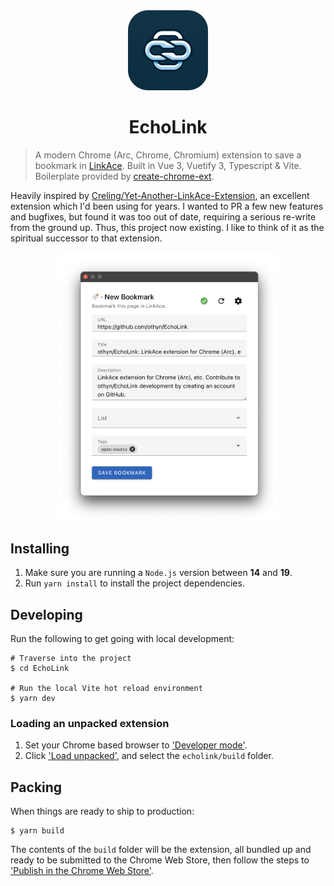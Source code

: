 <div align="center">
    <img src="art/logo.png" alt="logo" width="128" height="auto" />
    <h1>EchoLink</h1>
</div>

> A modern Chrome (Arc, Chrome, Chromium) extension to save a bookmark in [LinkAce](https://github.com/Kovah/LinkAce). Built in Vue 3, Vuetify 3, Typescript & Vite. Boilerplate provided by [create-chrome-ext](https://github.com/guocaoyi/create-chrome-ext).

Heavily inspired by [Creling/Yet-Another-LinkAce-Extension](https://github.com/Creling/Yet-Another-LinkAce-Extension), an excellent extension which I'd been using for years. I wanted to PR a few new features and bugfixes, but found it was too out of date, requiring a serious re-write from the ground up. Thus, this project now existing. I like to think of it as the spiritual successor to that extension.

<div align="center">
    <img alt="screenshot" src="art/example.png" width="70%" />
</div>

## Installing

1. Make sure you are running a `Node.js` version between **14** and **19**.
2. Run `yarn install` to install the project dependencies.

## Developing

Run the following to get going with local development:

```shell
# Traverse into the project
$ cd EchoLink

# Run the local Vite hot reload environment
$ yarn dev
```

### Loading an unpacked extension

1. Set your Chrome based browser to ['Developer mode'](https://developer.chrome.com/docs/extensions/get-started/tutorial/hello-world#load-unpacked).
2. Click ['Load unpacked'](https://developer.chrome.com/docs/extensions/get-started/tutorial/hello-world#load-unpacked), and select the `echolink/build` folder.

## Packing

When things are ready to ship to production:

```shell
$ yarn build
```

The contents of the `build` folder will be the extension, all bundled up and ready to be submitted to the Chrome Web Store, then follow the steps to ['Publish in the Chrome Web Store'](https://developer.chrome.com/webstore/publish).
